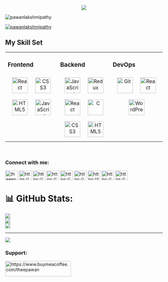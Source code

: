 <p align="center">
  <img src="https://capsule-render.vercel.app/api?text=Hey Everyone!&animation=fadeIn&type=waving&color=gradient&height=100"/>
</p>
<p align="left"> <img src="https://komarev.com/ghpvc/?username=pawanlakshmipathy&label=Profile%20views&color=0e75b6&style=flat" alt="pawanlakshmipathy" /> </p>

<p align="left"> <a href="https://github.com/ryo-ma/github-profile-trophy"><img src="https://github-profile-trophy.vercel.app/?username=pawanlakshmipathy" alt="pawanlakshmipathy" /></a> </p>
  
## My Skill Set  
<table><tr><td valign="top" width="33%">



### Frontend  
<div align="center">  
<img style="margin: 10px" src="https://profilinator.rishav.dev/skills-assets/react-original-wordmark.svg" alt="React" height="50" />  
<img style="margin: 10px" src="https://profilinator.rishav.dev/skills-assets/css3-original-wordmark.svg" alt="CSS3" height="50" />  
<img style="margin: 10px" src="https://profilinator.rishav.dev/skills-assets/html5-original-wordmark.svg" alt="HTML5" height="50" />  
<img style="margin: 10px" src="https://profilinator.rishav.dev/skills-assets/javascript-original.svg" alt="JavaScript" height="50" />    
</div>

</td><td valign="top" width="33%">



### Backend  
<div align="center">  
<img style="margin: 10px" src="https://profilinator.rishav.dev/skills-assets/javascript-original.svg" alt="JavaScript" height="50" />   
<img style="margin: 10px" src="https://profilinator.rishav.dev/skills-assets/redux-original.svg" alt="Redux" height="50" />  
<img style="margin: 10px" src="https://profilinator.rishav.dev/skills-assets/react-original-wordmark.svg" alt="React" height="50" />  
<img style="margin: 10px" src="https://profilinator.rishav.dev/skills-assets/c-original.svg" alt="C" height="50" />  
<img style="margin: 10px" src="https://profilinator.rishav.dev/skills-assets/css3-original-wordmark.svg" alt="CSS3" height="50" />  
<img style="margin: 10px" src="https://profilinator.rishav.dev/skills-assets/html5-original-wordmark.svg" alt="HTML5" height="50" />  
</div>

</td><td valign="top" width="33%">

### DevOps  
<div align="center">  
<img style="margin: 10px" src="https://profilinator.rishav.dev/skills-assets/git-scm-icon.svg" alt="Git" height="50" />  
<img style="margin: 10px" src="https://profilinator.rishav.dev/skills-assets/react-original-wordmark.svg" alt="React" height="50" />  
<img style="margin: 10px" src="https://profilinator.rishav.dev/skills-assets/wordpress.png" alt="WordPress" height="50" />  
</div>

</td></tr></table>  

<br/>  
<h3 align="left">Connect with me:</h3>
<p align="left">
<a href="https://twitter.com/theeepawan" target="blank"><img align="center" src="https://raw.githubusercontent.com/rahuldkjain/github-profile-readme-generator/master/src/images/icons/Social/twitter.svg" alt="theeepawan" height="30" width="40" /></a>
<a href="https://linkedin.com/in/https://www.linkedin.com/in/pawanlakshmipathy/" target="blank"><img align="center" src="https://raw.githubusercontent.com/rahuldkjain/github-profile-readme-generator/master/src/images/icons/Social/linked-in-alt.svg" alt="https://www.linkedin.com/in/pawanlakshmipathy/" height="30" width="40" /></a>
<a href="https://stackoverflow.com/users/https://stackoverflow.com/users/19525120/pawan-kumar" target="blank"><img align="center" src="https://raw.githubusercontent.com/rahuldkjain/github-profile-readme-generator/master/src/images/icons/Social/stack-overflow.svg" alt="https://stackoverflow.com/users/19525120/pawan-kumar" height="30" width="40" /></a>
<a href="https://fb.com/https://www.facebook.com/pawanlakshmipathy/" target="blank"><img align="center" src="https://raw.githubusercontent.com/rahuldkjain/github-profile-readme-generator/master/src/images/icons/Social/facebook.svg" alt="https://www.facebook.com/pawanlakshmipathy/" height="30" width="40" /></a>
<a href="https://instagram.com/https://www.instagram.com/theepawan/" target="blank"><img align="center" src="https://raw.githubusercontent.com/rahuldkjain/github-profile-readme-generator/master/src/images/icons/Social/instagram.svg" alt="https://www.instagram.com/theepawan/" height="30" width="40" /></a>
<a href="https://www.hackerrank.com/https://www.hackerrank.com/pawanakshmipathy" target="blank"><img align="center" src="https://raw.githubusercontent.com/rahuldkjain/github-profile-readme-generator/master/src/images/icons/Social/hackerrank.svg" alt="https://www.hackerrank.com/pawanakshmipathy" height="30" width="40" /></a>
<a href="https://www.leetcode.com/https://leetcode.com/pawanlakshmipathy/" target="blank"><img align="center" src="https://raw.githubusercontent.com/rahuldkjain/github-profile-readme-generator/master/src/images/icons/Social/leet-code.svg" alt="https://leetcode.com/pawanlakshmipathy/" height="30" width="40" /></a>
<a href="https://www.hackerearth.com/https://www.hackerearth.com/@pawanlakshmipathy" target="blank"><img align="center" src="https://raw.githubusercontent.com/rahuldkjain/github-profile-readme-generator/master/src/images/icons/Social/hackerearth.svg" alt="https://www.hackerearth.com/@pawanlakshmipathy" height="30" width="40" /></a>
<a href="https://auth.geeksforgeeks.org/user/https://auth.geeksforgeeks.org/user/pawanlakshmipathy/profile" target="blank"><img align="center" src="https://raw.githubusercontent.com/rahuldkjain/github-profile-readme-generator/master/src/images/icons/Social/geeks-for-geeks.svg" alt="https://auth.geeksforgeeks.org/user/pawanlakshmipathy/profile" height="30" width="40" /></a>
</p>

# 📊 GitHub Stats:
![](https://github-readme-stats.vercel.app/api?username=Pawanlakshmipathy&theme=dark&hide_border=false&include_all_commits=false&count_private=false)<br/>
![](https://github-readme-streak-stats.herokuapp.com/?user=Pawanlakshmipathy&theme=dark&hide_border=false)<br/>
![](https://github-readme-stats.vercel.app/api/top-langs/?username=Pawanlakshmipathy&theme=dark&hide_border=false&include_all_commits=false&count_private=false&layout=compact)

---
[![](https://visitcount.itsvg.in/api?id=Pawanlakshmipathy&icon=0&color=0)](https://visitcount.itsvg.in)

<h3 align="left">Support:</h3>
<p><a href="https://www.buymeacoffee.com/https://www.buymeacoffee.com/theepawan"> <img align="left" src="https://cdn.buymeacoffee.com/buttons/v2/default-yellow.png" height="50" width="210" alt="https://www.buymeacoffee.com/theepawan" /></a></p><br><br>




